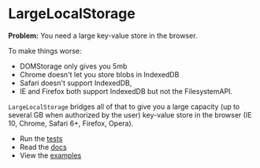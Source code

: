 LargeLocalStorage
=================


**Problem:** You need a large key-value store in the browser.

To make things worse: 
* DOMStorage only gives you 5mb
* Chrome doesn't let you store blobs in IndexedDB
* Safari doesn't support IndexedDB,
* IE and Firefox both support IndexedDB but not the FilesystemAPI.

`LargeLocalStorage` bridges all of that to give you a large capacity (up to several GB when authorized by the user) key-value store in the browser
(IE 10, Chrome, Safari 6+, Firefox, Opera). 

* Run the [tests](http://tantaman.github.io/LargeLocalStorage/test/)
* Read the [docs](http://tantaman.github.io/LargeLocalStorage/doc/classes/LargeLocalStorage.html)
* View the [examples](http://tantaman.github.io/LargeLocalStorage/examples/album/)
